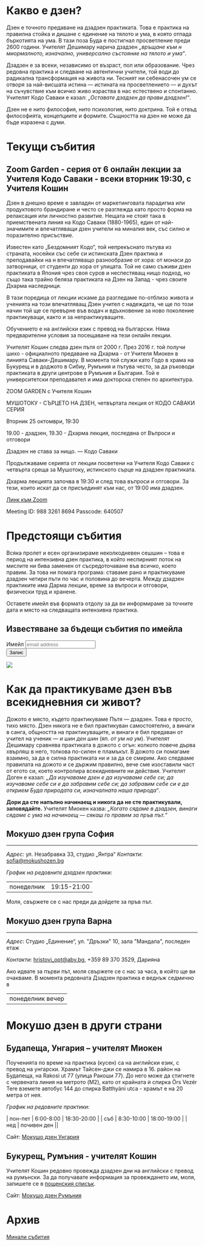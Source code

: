 # Какво е дзен?
Дзен е точното предаване на дзадзен практиката. Това е практика на правилна стойка и дишане с единение на тялото и ума, в която отпада бъркотията на ума. В тази поза Буда е постигнал просветление преди 2600 години. Учителят Дешимару нарича дзадзен _„връщане към н миормалното, изначално, универсално състояние на тялото и ума“_.

Дзадзен е за всеки, независимо от възраст, пол или образование. Чрез редовна практика и следване на автентични учители, той води до радикална трансформация на живота ни. Тесният ни себенасочен ум се отворя за най-висшата истина &mdash; истината на просветлението &mdash; и духът на съчувствие към всичко живо израства в нас естествено и спонтанно. Учителят Кодо Саваки е казал: _„Оставате дзадзен да прави дзадзен!“_.

Дзен не е нито философия, нито психология, нито доктрина. Той е отвъд философията, концепциите и формите. Същността на дзен не може да бъде изразена с думи.

# Текущи събития

## Zoom Garden - серия от 6 онлайн лекции за Учителя Кодо Саваки - всеки вторник 19:30, с Учителя Кошин

Дзен в днешно време е завладян от маркетинговата парадигма или продуктовото брандиране и често се разглежда като просто форма на релаксация или личностно развитие. Нещата не стоят така в приемствената линия на Кодо Саваки (1880-1965), един от най-значимите и впечатляващи дзен учители на миналия век, със силно и поразително присъствие.

Известен като „Бездомният Кодо“, той непрекъснато пътува из страната, носейки със себе си истинската Дзен практика и преподавайки на н впечатляващо разнообразие от хора: от монаси до затворници, от студенти до хора от улицата. Той не само съживи дзен практиката в Япония чрез своя суров и неспестяващ нищо подход, но също така трайно беляза практиката на Дзен на Запад - чрез своите Дхарма наследници.

В тази поредица от лекции искаме да разгледаме по-отблизо живота и ученията на този впечатляващ Дзен учител с надеждата, че ще по този начин той ще се превърне във водач и вдъхновение за ново поколение практикуващи, както и за непрактикуващите.

Обучението е на английски език с превод на български. Няма предварителни условия за посещаване на тези онлайн лекции.

Учителят Кошин следва дзен пътя от 2000 г. През 2016 г. той получи шихо - официалното предаване на Дхарма - от Учителя Миокен в линията Саваки-Дешимару. В момента той служи като Годо в храма на Букурещ и в доджото в Сибиу, Румъния и пътува често, за да ръководи практиката в други центрове в Румъния и България. Той е университетски преподавател и има докторска степен по архитектура.

ZOOM GARDEN
с Учителя Кошин

МУШОТОКУ - СЪРЦЕТО НА ДЗЕН, 
четвъртата лекция от 
КОДО САВАКИ СЕРИЯ

Вторник 25 октомври, 19:30

19.00 - дзадзен, 
19.30 - Дхарма лекция, последвна от Въпроси и отговори


Дзадзен не става за нищо.
— Кодо Саваки

Продължаваме серията от лекции посветени на Учителя Кодо Саваки с четвърта среща за Мушотоку, истинското сърце на дзадзен практиката. 

Дхарма лекцията започва в 19:30 и след това въпроси и отговори. За тези, които искат да се присъединят към нас, от 19:00 има дзадзен.


[Линк към Zoom](https://zoom.us/j/98832618694?pwd=N1hlM2JOTUpKYVR1Zys5VER3cm9lZz09)

Meeting ID: 988 3261 8694
Passcode: 640507

# Предстоящи събития

Всяка пролет и есен организираме неколкодневен сешшин – това е период на интензивна дзен практика, в който неспирният поток на мислите ни бива заменен от съсредоточаване във всичко, което правим. За това ни помага програма: ставаме рано и практикуваме дзадзен четири пъти по час и половина до вечерта. Между дзадзен практиките има Дарма лекции, време за въпроси и отговори, физически труд и хранене.

Оставете имейл във формата отдолу за да ви информираме за точните дата и място на следващата интензивна практика.

## Известяване за бъдещи събития по имейла

<div id="mc_embed_signup">
<form action="https://mokushozen.us14.list-manage.com/subscribe/post?u=21ca5b6707cdabb4a5cc0034f&amp;id=7482081063" method="post" id="mc-embedded-subscribe-form" name="mc-embedded-subscribe-form" class="validate" target="_blank" novalidate>
    <div id="mc_embed_signup_scroll">
	<label for="mce-EMAIL">Имейл</label>
	<input type="email" value="" name="EMAIL" class="email" id="mce-EMAIL" placeholder="email address" required>
    <!-- real people should not fill this in and expect good things - do not remove this or risk form bot signups-->
    <div style="position: absolute; left: -5000px;" aria-hidden="true"><input type="text" name="b_21ca5b6707cdabb4a5cc0034f_7482081063" tabindex="-1" value=""></div>
        <div class="optionalParent">
            <div class="clear foot">
                <input type="submit" value="Запис" name="subscribe" id="mc-embedded-subscribe" class="button">
                <p class="brandingLogo"><a href="http://eepurl.com/hVEoGL" title="Mailchimp - email marketing made easy and fun"><img src="https://eep.io/mc-cdn-images/template_images/branding_logo_text_dark_dtp.svg"></a></p>
            </div>
        </div>
    </div>
</form>
</div>

# Как да практикуваме дзен във всекидневния си живот?

Дожото е място, където практикуваме Пътя &mdash; дзадзен. Това е просто, тихо място. Дзен никога не е бил практикуван самостоятелно, а винаги в санга, общността на практикуващите, и винаги е бил предаван от учител на ученик &mdash; _и шин ден шин_ (яп. _от ум на ум_). Учителят Дешимару сравнява практиката в дожото с огън: колкото повече дърва хвърляш в него, толкова по-силен е пламъкът. В дожото си помагаме взаимно, за да е силна практиката ни и за да се смирим. Ако следваме правилата на дожото и се държим правилно, вече сме изоставили част от егото си, което контролира всекидневните ни действия. Учителят Доген е казал: _„Да изучаваме дзен е да изучаваме себе си; да изучаваме себе си е да забравим себе си; да забравим себе си е да открием Буда природата си, изначалната наша природа“_.

**Дори да сте напълно начинаещ и никога да не сте практикували, заповядайте.** Учителят Миокен казва: _„Когато сядаме в дзадзен, винаги сядаме с ума на начинаещ &mdash; сякаш го правим за пръв път.“_


## Мокушо дзен група София
***
_Адрес_:
ул. Незабравка 33, студио „Янтра“
_Контакти_: <a href="mailto:sofia@mokushozen.bg?subject=Дзадзен%20практика %20в%20София">sofia@mokushozen.bg</a>
 
 _График на редовните дзадзен практики:_
<table>
<tr><td>понеделник</td><td>19:15-21:00</td></tr>
</table>
Моля, свържете се с нас преди да дойдете за пръв път.

## Мокушо дзен група Варна
***
_Адрес_:
Студио „Единение“, ул. "Дръзки" 10, зала "Мандала", последен етаж

_Контакти_:
<a href="mailto:hristovi_opt@abv.bg?subject=Мокушо%20дзен">hristovi_opt@abv.bg</a>, 
+359 89 370 3529, Дарияна

Ако идвате за първи път, моля свържете се с нас за часа, в който ще ви очакваме. 
В момента редовната Дзадзен практика е веднъж седмично в


<table>
<tr><td>понеделник вечер</td></tr>
</table>

# Мокушо дзен в други страни

## Будапеща, Унгария – учителят Миокен 

Поученията по време на практика (кусен) са на английски език, с превод на унгарски.  Храмът Тайсен-джи се намира в 16. район на Будапеща, на Rakosi ut 77 (улица Ракоши 77). До него може да стигнете с червената линия на метрото (M2), като от крайната ѝ спирка Örs Vezér Tere вземете автобус 144 до спирка Batthyáni utca - храмът е на 20 метра от нея.

_График на редовните практики:_

| пон-пет | 6:00-8:00  | 18:30-20:00 |
| съб     | 8:30-10:00 | 18:00-19:00 |
| нед     | почивен ден ||

Сайт: [Мокушо дзен Унгария](http://mokushozen.hu/)

## Букурещ, Румъния - учителят Кошин

Учителят Кошин редовно провежда дзадзен дни на английски с превод на румънски. За да получавате информация за провеждането им, моля, запишете се в [пощенския списък](http://mokushozen.ro/newsletterEn.php).

Сайт: [Мокушо дзен Румъния](http://mokushozen.ro/)

# Архив
[Минали събития](/past_events)
